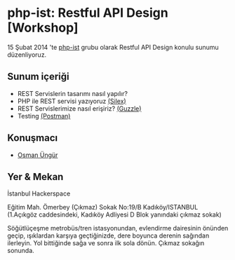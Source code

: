 php-ist: Restful API Design [Workshop]
====
15 Şubat 2014 'te [php-ist](https://github.com/phpistorg) grubu olarak Restful API Design konulu sunumu düzenliyoruz.

Sunum içeriği
-------------

  - REST Servislerin tasarımı nasıl yapılır?
  - PHP ile REST servisi yazıyoruz [(Silex)][silex]
  - REST Servislerimize nasıl erişiriz? [(Guzzle)][guzzle] 
  - Testing [(Postman)][postman]

Konuşmacı
---------
  - [Osman Üngür][githubuser-o]

Yer & Mekan
-----------
İstanbul Hackerspace

Eğitim Mah. Ömerbey (Çıkmaz) Sokak No:19/B Kadıköy/ISTANBUL
(1.Açıkgöz caddesindeki, Kadıköy Adliyesi D Blok yanındaki çıkmaz sokak)

Söğütlüçeşme metrobüs/tren istasyonundan, evlendirme dairesinin önünden geçip, ışıklardan karşıya geçtiğinizde, dere boyunca derenin sağından ilerleyin. Yol bittiğinde sağa ve sonra ilk sola dönün. Çıkmaz sokağın sonunda.



[githubuser-o]: https://www.github.com/o
[silex]: http://silex.sensiolabs.org
[guzzle]: http://docs.guzzlephp.org
[postman]: http://www.getpostman.com
